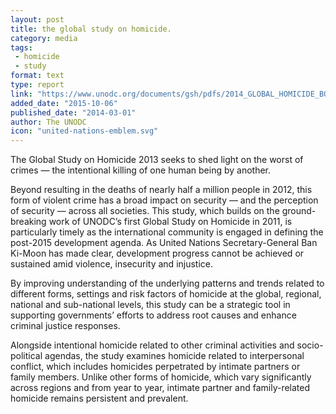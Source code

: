 ```yaml
---
layout: post
title: the global study on homicide.
category: media
tags: 
 - homicide
 - study
format: text
type: report
link: "https://www.unodc.org/documents/gsh/pdfs/2014_GLOBAL_HOMICIDE_BOOK_web.pdf"
added_date: "2015-10-06"
published_date: "2014-03-01"
author: The UNODC
icon: "united-nations-emblem.svg"
---
```


The Global Study on Homicide 2013 seeks to shed  light on the worst of crimes —
the intentional killing of one human being by another.  

Beyond resulting in the deaths of nearly half a million people in 2012, this
form of violent crime has a broad impact on security — and the perception of
security — across all societies. This study, which builds on the
ground-breaking work of UNODC’s first Global Study on Homicide in 2011, is
particularly timely as the international community is engaged in defining the
post-2015 development agenda. As United Nations Secretary-General Ban Ki-Moon
has made clear, development progress cannot be achieved or sustained amid
violence, insecurity and injustice.  

By improving understanding of the underlying patterns and trends related to
different forms, settings and risk factors of homicide at the global, regional,
national and sub-national levels, this study can be a strategic tool in
supporting governments’ efforts to address root causes and enhance criminal
justice responses. 

Alongside intentional homicide related to other criminal activities and
socio-political agendas, the study examines homicide related to interpersonal
conflict, which includes homicides perpetrated by intimate partners or family
members. Unlike other forms of homicide, which vary significantly across
regions and from year to year, intimate partner and family-related homicide
remains persistent and prevalent.  
